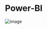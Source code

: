 # Power-BI
![image](https://github.com/fatmahmedanalyst/Power--BI/assets/171132858/6daffb58-29e3-4afd-ae5f-95c18d721f4b)

